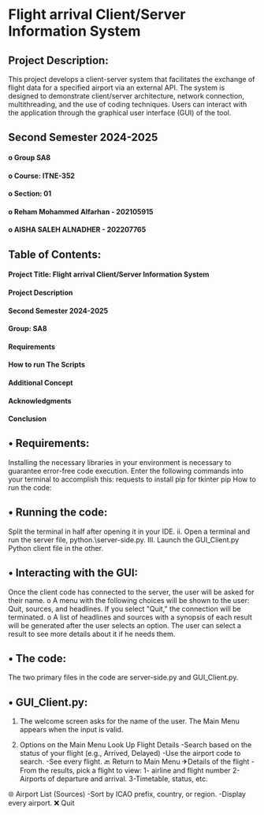 # Flight arrival Client/Server Information System 

## Project Description:
This project develops a client-server system that facilitates the exchange of flight data for a specified airport via an external API.  The system is designed to demonstrate client/server architecture, network connection, multithreading, and the use of coding techniques. Users can interact with the application through the graphical user interface (GUI) of the tool.

## Second Semester 2024-2025
#### o Group SA8
#### o Course: ITNE-352
#### o Section: 01
#### o Reham Mohammed Alfarhan - 202105915
#### o AISHA SALEH ALNADHER - 202207765

## Table of Contents:
#### Project Title: Flight arrival Client/Server Information System 
#### Project Description
#### Second Semester 2024-2025
#### Group: SA8
#### Requirements
#### How to run The Scripts
#### Additional Concept
#### Acknowledgments
#### Conclusion

## • Requirements:
Installing the necessary libraries in your environment is necessary to guarantee error-free code execution. Enter the following commands into your terminal to accomplish this:  requests to install pip for tkinter pip  How to run the code:


## • Running the code:
Split the terminal in half after opening it in your IDE. ii. Open a terminal and run the server file, python.\server-side.py.  III. Launch the GUI_Client.py Python client file in the other.

## • Interacting with the GUI:
Once the client code has connected to the server, the user will be asked for their name.  o A menu with the following choices will be shown to the user: Quit, sources, and headlines.  If you select "Quit," the connection will be terminated.  o A list of headlines and sources with a synopsis of each result will be generated after the user selects an option. The user can select a result to see more details about it if he needs them.

## • The code:
The two primary files in the code are server-side.py and GUI_Client.py.

## • GUI_Client.py:
1. The welcome screen asks for the name of the user.
The Main Menu appears when the input is valid.

2. Options on the Main Menu
Look Up Flight Details
-Search based on the status of your flight (e.g., Arrived, Delayed)
-Use the airport code to search.
-See every flight.
🔙 Return to Main Menu
✈Details of the flight
-From the results, pick a flight to view:
1- airline and flight number
2-Airports of departure and arrival.
3-Timetable, status, etc.


🌐 Airport List (Sources)
-Sort by ICAO prefix, country, or region.
-Display every airport.
❌ Quit















